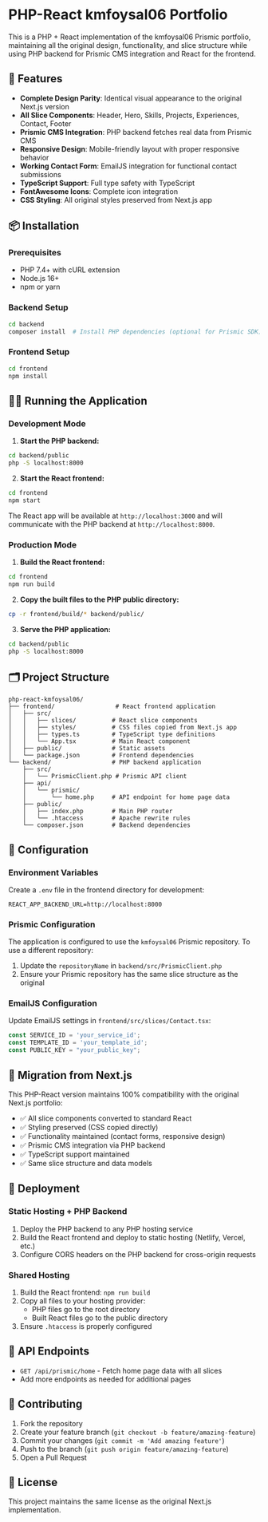 # PHP-React kmfoysal06 Portfolio

This is a PHP + React implementation of the kmfoysal06 Prismic portfolio, maintaining all the original design, functionality, and slice structure while using PHP backend for Prismic CMS integration and React for the frontend.

## 🚀 Features

- **Complete Design Parity**: Identical visual appearance to the original Next.js version
- **All Slice Components**: Header, Hero, Skills, Projects, Experiences, Contact, Footer
- **Prismic CMS Integration**: PHP backend fetches real data from Prismic CMS
- **Responsive Design**: Mobile-friendly layout with proper responsive behavior
- **Working Contact Form**: EmailJS integration for functional contact submissions
- **TypeScript Support**: Full type safety with TypeScript
- **FontAwesome Icons**: Complete icon integration
- **CSS Styling**: All original styles preserved from Next.js app

## 📦 Installation

### Prerequisites
- PHP 7.4+ with cURL extension
- Node.js 16+
- npm or yarn

### Backend Setup

```bash
cd backend
composer install  # Install PHP dependencies (optional for Prismic SDK)
```

### Frontend Setup

```bash
cd frontend
npm install
```

## 🏃‍♂️ Running the Application

### Development Mode

1. **Start the PHP backend:**
```bash
cd backend/public
php -S localhost:8000
```

2. **Start the React frontend:**
```bash
cd frontend
npm start
```

The React app will be available at `http://localhost:3000` and will communicate with the PHP backend at `http://localhost:8000`.

### Production Mode

1. **Build the React frontend:**
```bash
cd frontend
npm run build
```

2. **Copy the built files to the PHP public directory:**
```bash
cp -r frontend/build/* backend/public/
```

3. **Serve the PHP application:**
```bash
cd backend/public
php -S localhost:8000
```

## 🗂️ Project Structure

```
php-react-kmfoysal06/
├── frontend/                 # React frontend application
│   ├── src/
│   │   ├── slices/          # React slice components
│   │   ├── styles/          # CSS files copied from Next.js app
│   │   ├── types.ts         # TypeScript type definitions
│   │   └── App.tsx          # Main React component
│   ├── public/              # Static assets
│   └── package.json         # Frontend dependencies
└── backend/                 # PHP backend application
    ├── src/
    │   └── PrismicClient.php # Prismic API client
    ├── api/
    │   └── prismic/
    │       └── home.php     # API endpoint for home page data
    ├── public/
    │   ├── index.php        # Main PHP router
    │   └── .htaccess        # Apache rewrite rules
    └── composer.json        # Backend dependencies
```

## 🔧 Configuration

### Environment Variables

Create a `.env` file in the frontend directory for development:

```
REACT_APP_BACKEND_URL=http://localhost:8000
```

### Prismic Configuration

The application is configured to use the `kmfoysal06` Prismic repository. To use a different repository:

1. Update the `repositoryName` in `backend/src/PrismicClient.php`
2. Ensure your Prismic repository has the same slice structure as the original

### EmailJS Configuration

Update EmailJS settings in `frontend/src/slices/Contact.tsx`:
```typescript
const SERVICE_ID = 'your_service_id';
const TEMPLATE_ID = 'your_template_id';
const PUBLIC_KEY = "your_public_key";
```

## 🔄 Migration from Next.js

This PHP-React version maintains 100% compatibility with the original Next.js portfolio:

- ✅ All slice components converted to standard React
- ✅ Styling preserved (CSS copied directly)
- ✅ Functionality maintained (contact forms, responsive design)
- ✅ Prismic CMS integration via PHP backend
- ✅ TypeScript support maintained
- ✅ Same slice structure and data models

## 🚀 Deployment

### Static Hosting + PHP Backend

1. Deploy the PHP backend to any PHP hosting service
2. Build the React frontend and deploy to static hosting (Netlify, Vercel, etc.)
3. Configure CORS headers on the PHP backend for cross-origin requests

### Shared Hosting

1. Build the React frontend: `npm run build`
2. Copy all files to your hosting provider:
   - PHP files go to the root directory
   - Built React files go to the public directory
3. Ensure `.htaccess` is properly configured

## 📝 API Endpoints

- `GET /api/prismic/home` - Fetch home page data with all slices
- Add more endpoints as needed for additional pages

## 🤝 Contributing

1. Fork the repository
2. Create your feature branch (`git checkout -b feature/amazing-feature`)
3. Commit your changes (`git commit -m 'Add amazing feature'`)
4. Push to the branch (`git push origin feature/amazing-feature`)
5. Open a Pull Request

## 📄 License

This project maintains the same license as the original Next.js implementation.